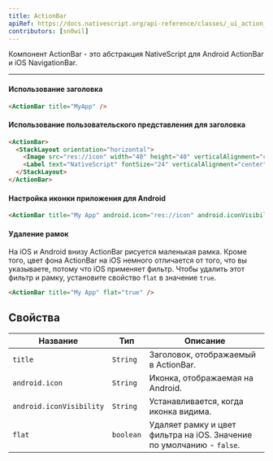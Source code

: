 ```yaml
---
title: ActionBar
apiRef: https://docs.nativescript.org/api-reference/classes/_ui_action_bar_.actionbar
contributors: [sn0wil]
---
```


Компонент ActionBar - это абстракция NativeScript для Android ActionBar и iOS NavigationBar.

---

#### Использование заголовка

```html
<ActionBar title="MyApp" />
```

#### Использование пользовательского представления для заголовка

```html
<ActionBar>
  <StackLayout orientation="horizontal">
    <Image src="res://icon" width="40" height="40" verticalAlignment="center" />
    <Label text="NativeScript" fontSize="24" verticalAlignment="center" />
  </StackLayout>
</ActionBar>
```

#### Настройка иконки приложения для Android

```html
<ActionBar title="My App" android.icon="res://icon" android.iconVisibility="always" />
```

#### Удаление рамок
  На iOS и Android внизу ActionBar рисуется маленькая рамка.
  Кроме того, цвет фона ActionBar на iOS немного отличается от того, что вы указываете,
  потому что iOS применяет фильтр. Чтобы удалить этот фильтр и рамку, установите свойство `flat` в значение `true`.
```html
<ActionBar title="My App" flat="true" />
```

## Свойства

| Название | Тип | Описание |
|------|------|-------------|
| `title` | `String` | Заголовок, отображаемый в ActionBar.
| `android.icon` | `String` | Иконка, отображаемая на Android.
| `android.iconVisibility` | `String` | Устанавливается, когда иконка видима.
| `flat` | `boolean` | Удаляет рамку и цвет фильтра на iOS. Значение по умолчанию - `false`.
